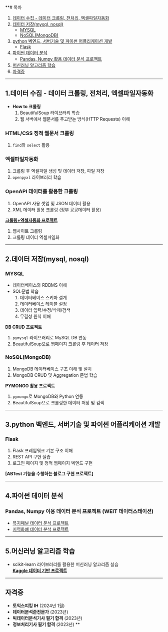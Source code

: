 **# 목차
1. [데이터 수집 - 데이터 크롤링, 전처리, 엑셀파일자동화](#1데이터-수집---데이터-크롤링-전처리-엑셀파일자동화)
2. [데이터 저장(mysql, nosql)](#2데이터-저장mysql-nosql)
   - [MYSQL](#mysql)
   - [NoSQL(MongoDB)](#nosqlmongodb)
3. [python 벡엔드, 서버기술 및 파이썬 어플리케이션 개발](#3python-벡엔드-서버기술-및-파이썬-어플리케이션-개발)
   - [Flask](#flask)
4. [파이썬 데이터 분석](#4파이썬-데이터-분석)
   - [Pandas, Numpy 활용 데이터 분석 프로젝트](#pandas-numpy-이용-데이터-분석-프로젝트weit-데이터스테이션)
5. [머신러닝 알고리즘 학습](#5머신러닝-알고리즘-학습)
6. [자격증](#자격증)

---

## 1.데이터 수집 - 데이터 크롤링, 전처리, 엑셀파일자동화
- **How to 크롤링**
  1. BeautifulSoup 라이브러리 학습
  2. 웹 서버에서 웹문서를 주고받는 방식(HTTP Requests) 이해

### **HTML/CSS 정적 웹문서 크롤링**
1. `find`와 `select` 활용

### **엑셀파일자동화**
1. 크롤링 후 엑셀파일 생성 및 데이터 저장, 파일 저장
2. `openpyxl` 라이브러리 학습

### **OpenAPI 데이터를 활용한 크롤링**
1. OpenAPI 사용 셋업 및 JSON 데이터 활용
2. XML 데이터 활용 크롤링 (정부 공공데이터 활용)

**[크롤링+엑셀자동화 프로젝트](https://github.com/chlwldns00/ForDataAnalysis/blob/main/%EC%9B%B9%ED%81%AC%EB%A1%A4%EB%A7%81%2B%EB%AC%B8%EC%84%9C%EC%9E%90%EB%8F%99%ED%99%94(%EC%97%91%EC%85%80)/%EC%8B%A4%EC%8A%B5/%EC%B5%9C%EC%A2%85_%EC%98%88%EC%A0%9C%EC%82%AC%EC%9D%B4%ED%8A%B8_%ED%81%AC%EB%A1%A4%EB%A7%81%2B%EC%A0%84%EC%B2%98%EB%A6%AC%2B%EC%97%91%EC%85%80%EC%A0%80%EC%9E%A51.ipynb)**  
1. 웹사이트 크롤링  
2. 크롤링 데이터 엑셀파일화  

---

## 2.데이터 저장(mysql, nosql)

### **MYSQL**
- 데이터베이스와 RDBMS 이해
- SQL문법 학습
  1. 데이터베이스 스키마 설계
  2. 데이터베이스 테이블 설정
  3. 데이터 입력/수정/삭제/검색
  4. 무결성 원칙 이해

**DB CRUD 프로젝트**
1. `pymysql` 라이브러리로 MySQL DB 연동
2. BeautifulSoup으로 웹페이지 크롤링 후 데이터 저장

### **NoSQL(MongoDB)**
1. MongoDB 데이터베이스 구조 이해 및 설치
2. MongoDB CRUD 및 Aggregation 문법 학습

**PYMONGO 활용 프로젝트**
1. `pymongo`로 MongoDB와 Python 연동
2. BeautifulSoup으로 크롤링한 데이터 저장 및 검색

---

## 3.python 벡엔드, 서버기술 및 파이썬 어플리케이션 개발

### **Flask**
1. Flask 프레임워크 기본 구조 이해
2. REST API 구현 실습
3. 로그인 페이지 및 정적 웹페이지 벡엔드 구현

**[ABTest 기능을 수행하는 블로그 구현 프로젝트]**

---

## 4.파이썬 데이터 분석

### **Pandas, Numpy 이용 데이터 분석 프로젝트 (WEIT 데이터스테이션)**
- [복지패널 데이터 분석 프로젝트](https://github.com/chlwldns00/ForDataAnalysis/blob/main/%EB%8D%B0%EC%9D%B4%ED%84%B0%EB%B6%84%EC%84%9D/%EB%B3%B5%EC%A7%80%ED%8C%A8%EB%84%90%EB%8D%B0%EC%9D%B4%ED%84%B0%EB%B6%84%EC%84%9D.ipynb)  
- [지역화폐 데이터 분석 프로젝트](https://github.com/chlwldns00/project_weit)  

---

## 5.머신러닝 알고리즘 학습

- scikit-learn 라이브러리를 활용한 머신러닝 알고리즘 실습  
**[Kaggle 데이터 기반 프로젝트](https://github.com/chlwldns00/scikitlearn-)**  

---

## 자격증

- **토익스피킹 IH** (2024년 1월)
- **데이터분석준전문가** (2023년)
- **빅데이터분석기사 필기 합격** (2023년)
- **정보처리기사 필기 합격** (2023년)
**
